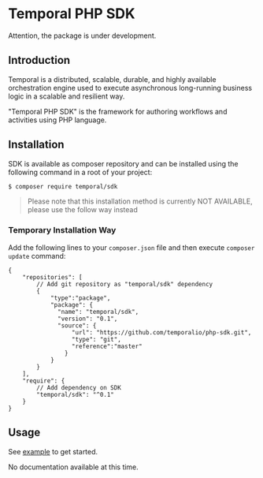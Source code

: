 # Temporal PHP SDK

Attention, the package is under development.

## Introduction

Temporal is a distributed, scalable, durable, and highly available orchestration
engine used to execute asynchronous long-running business logic in a scalable
and resilient way.

"Temporal PHP SDK" is the framework for authoring workflows and activities using
PHP language.

## Installation

SDK is available as composer repository and can be installed using the 
following command in a root of your project:

```bash
$ composer require temporal/sdk
```

> Please note that this installation method is currently NOT AVAILABLE, please 
> use the follow way instead

### Temporary Installation Way

Add the following lines to your `composer.json` file and 
then execute `composer update` command:

```json5
{
    "repositories": [
        // Add git repository as "temporal/sdk" dependency
        {
            "type":"package",
            "package": {
              "name": "temporal/sdk",
              "version": "0.1",
              "source": {
                  "url": "https://github.com/temporalio/php-sdk.git",
                  "type": "git",
                  "reference":"master"
                }
            }
        }
    ],
    "require": {
        // Add dependency on SDK
        "temporal/sdk": "^0.1"
    }
}
```

## Usage

See [example](/example) to get started.

No documentation available at this time.
